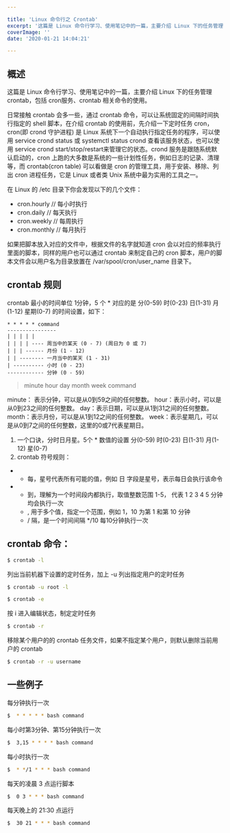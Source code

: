 ```yaml
---

title: 'Linux 命令行之 Crontab'
excerpt: '这篇是 Linux 命令行学习、使用笔记中的一篇，主要介绍 Linux 下的任务管理 crontab，包括 cron服务、crontab 相关命令的使用'
coverImage: ''
date: '2020-01-21 14:04:21'

---
```


## 概述

这篇是 Linux 命令行学习、使用笔记中的一篇，主要介绍 Linux 下的任务管理 crontab，包括 cron服务、crontab 相关命令的使用。

日常接触 crontab 会多一些，通过 crontab 命令，可以让系统固定的间隔时间执行指定的 shell 脚本，在介绍 crontab 的使用前，先介绍一下定时任务 cron，cron(即 crond 守护进程) 是 Linux 系统下一个自动执行指定任务的程序，可以使用 service crond status 或 systemctl status crond 查看该服务状态，也可以使用 service crond start/stop/restart来管理它的状态。crond 服务是跟随系统默认启动的，cron 上跑的大多数是系统的一些计划性任务，例如日志的记录、清理等，而 crontab(cron table) 可以看做是 cron 的管理工具，用于安装、移除、列出 cron 进程任务，它是 Linux 或者类 Unix 系统中最为实用的工具之一。

在 Linux 的 /etc 目录下你会发现以下的几个文件：

- cron.hourly // 每小时执行
- cron.daily // 每天执行
- cron.weekly // 每周执行
- cron.monthly // 每月执行

如果把脚本放入对应的文件中，根据文件的名字就知道 cron 会以对应的频率执行里面的脚本，同样的用户也可以通过 crontab 来制定自己的 cron 脚本，用户的脚本文件会以用户名为目录放置在 /var/spool/cron/user_name 目录下。

## crontab 规则

crontab 最小的时间单位 1分钟，5 个 * 对应的是 分(0-59) 时(0-23) 日(1-31) 月(1-12) 星期(0-7) 的时间设置，如下：

```
* * * * * command
----------------
| | | | |
| | | | ---- 周当中的某天 (0 - 7) (周日为 0 或 7)
| | | ------ 月份 (1 - 12)
| | -------- 一月当中的某天 (1 - 31)
| ---------- 小时 (0 - 23)
------------ 分钟 (0 - 59)

```

> minute   hour   day   month   week   command

minute： 表示分钟，可以是从0到59之间的任何整数。
hour：表示小时，可以是从0到23之间的任何整数。
day：表示日期，可以是从1到31之间的任何整数。
month：表示月份，可以是从1到12之间的任何整数。
week：表示星期几，可以是从0到7之间的任何整数，这里的0或7代表星期日。

1. 一个口诀，分时日月星。5个 * 数值的设置 分(0-59) 时(0-23) 日(1-31) 月(1-12) 星(0-7) 
2. crontab 符号规则：
  * * 每，星号代表所有可能的值，例如 日 字段是星号，表示每日会执行该命令
  * - 到，理解为一个时间段内都执行，取值整数范围 1-5， 代表 1 2 3 4 5 分钟均会执行一次
	* , 用于多个值，指定一个范围，例如 1，10 为第 1 和第 10 分钟
	* / 隔，是一个时间间隔  */10 每10分钟执行一次

## crontab 命令：

```sh
$ crontab -l
```

列出当前机器下设置的定时任务，加上 -u 列出指定用户的定时任务

```sh
$ crontab -u root -l
```

```sh
$ crontab -e
```

按 i 进入编辑状态，制定定时任务

```sh
$ crontab -r
```

移除某个用户的的 crontab 任务文件，如果不指定某个用户，则默认删除当前用户的 crontab

```sh
$ crontab -r -u username
```

## 一些例子

每分钟执行一次

```sh
$  * * * * * bash command
```

每小时第3分钟、第15分钟执行一次

```sh
$  3,15 * * * * bash command
```

每小时执行一次

```sh
$  * */1 * * * bash command
```

每天的凌晨 3 点运行脚本

```sh
$  0 3 * * * bash command
```

每天晚上的 21:30 点运行

```sh
$  30 21 * * * bash command
```
